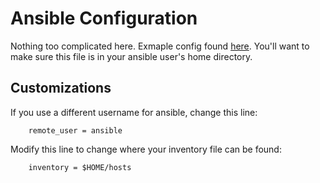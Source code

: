 # Ansible Configuration

Nothing too complicated here. Exmaple config found [here](../resources/ansible/ansible.cfg).
You'll want to make sure this file is in your ansible user's home directory.

## Customizations

If you use a different username for ansible, change this line:

        remote_user = ansible

Modify this line to change where your inventory file can be found:

		inventory = $HOME/hosts